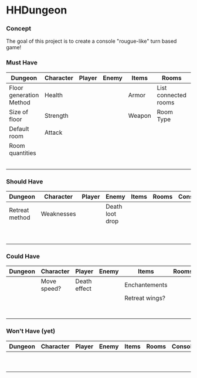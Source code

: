 # HHDungeon

### Concept

The goal of this project is to create a console "rougue-like" turn based game!

### Must Have
| Dungeon | Character | Player | Enemy | Items | Rooms | Console |
|-----|-----|-----|-----|-----|-----|-----|
|Floor generation Method|Health | | |Armor |List<Room> connected rooms |Draw dungeon |
|Size of floor|Strength | | |Weapon |Room Type | |
|Default room |Attack | | | | | |
|Room quantities | | | | | | |
| | | | | | | |
| | | | | | | |
| | | | | | | |
| | | | | | | |
| | | | | | | |

### Should Have
| Dungeon | Character | Player | Enemy | Items | Rooms | Console |
|-----|-----|-----|-----|-----|-----|-----|
|Retreat method |Weaknesses | |Death loot drop | | | |
| | | | | | | |
| | | | | | | |
| | | | | | | |
| | | | | | | |
| | | | | | | |
| | | | | | | |
| | | | | | | |
| | | | | | | |

### Could Have
| Dungeon | Character | Player | Enemy | Items | Rooms | Console |
|-----|-----|-----|-----|-----|-----|-----|
| |Move speed? |Death effect | |Enchantements | | |
| | | | |Retreat wings? | | |
| | | | | | | |
| | | | | | | |
| | | | | | | |
| | | | | | | |
| | | | | | | |
| | | | | | | |
| | | | | | | |

### Won't Have (yet)
| Dungeon | Character | Player | Enemy | Items | Rooms | Console |
|-----|-----|-----|-----|-----|-----|-----|
| | | | | | | |
| | | | | | | |
| | | | | | | |
| | | | | | | |
| | | | | | | |
| | | | | | | |
| | | | | | | |
| | | | | | | |
| | | | | | | |